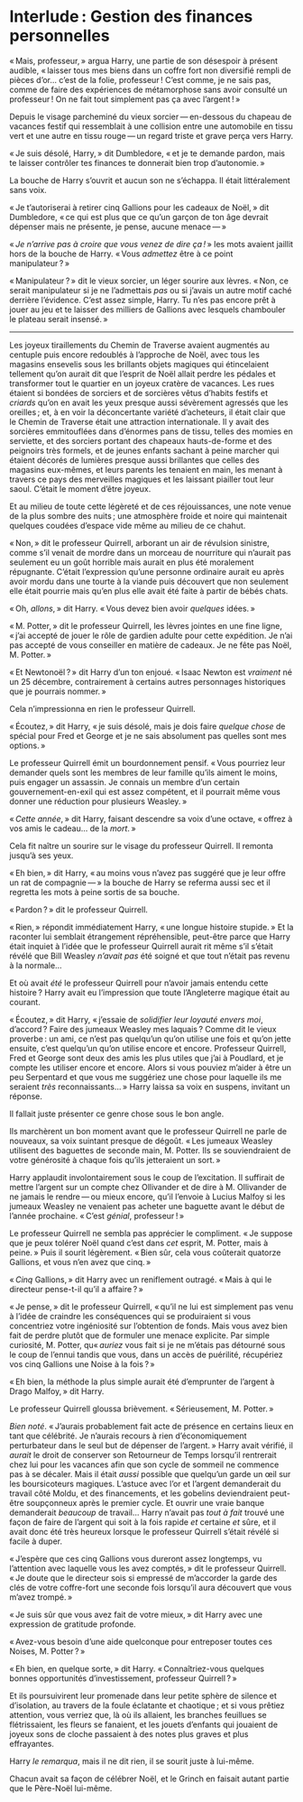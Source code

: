 # Interlude : Gestion des finances personnelles

« Mais, professeur, » argua Harry, une partie de son désespoir à présent
audible, « laisser tous mes biens dans un coffre fort non diversifié
rempli de pièces d’or… c’est de la folie, professeur ! C’est comme, je
ne sais pas, comme de faire des expériences de métamorphose sans avoir
consulté un professeur ! On ne fait tout simplement pas ça avec
l’argent ! »

Depuis le visage parcheminé du vieux sorcier — en-dessous du chapeau de
vacances festif qui ressemblait à une collision entre une automobile en
tissu vert et une autre en tissu rouge — un regard triste et grave perça
vers Harry.

« Je suis désolé, Harry, » dit Dumbledore, « et je te demande pardon, mais
te laisser contrôler tes finances te donnerait bien trop d’autonomie. »

La bouche de Harry s’ouvrit et aucun son ne s’échappa. Il était
littéralement sans voix.

« Je t’autoriserai à retirer cinq Gallions pour les cadeaux de Noël, » dit
Dumbledore, « ce qui est plus que ce qu’un garçon de ton âge devrait
dépenser mais ne présente, je pense, aucune menace — »

« *Je n’arrive pas à croire que vous venez de dire ça !* » les mots
avaient jaillit hors de la bouche de Harry. « Vous *admettez* être à ce
point manipulateur ? »

« Manipulateur ? » dit le vieux sorcier, un léger sourire aux lèvres.
« Non, ce serait manipulateur si je ne l’admettais *pas* ou si j’avais un
autre motif caché derrière l’évidence. C’est assez simple, Harry. Tu
n’es pas encore prêt à jouer au jeu et te laisser des milliers de
Gallions avec lesquels chambouler le plateau serait insensé. »



------------------------------------------------------------------------



Les joyeux tiraillements du Chemin de Traverse avaient augmentés au
centuple puis encore redoublés à l’approche de Noël, avec tous les
magasins ensevelis sous les brillants objets magiques qui étincelaient
tellement qu’on aurait dit que l’esprit de Noël allait perdre les
pédales et transformer tout le quartier en un joyeux cratère de
vacances. Les rues étaient si bondées de sorciers et de sorcières vêtus
d’habits festifs et *criards* qu’on en avait les yeux presque aussi
sévèrement agressés que les oreilles ; et, à en voir la déconcertante
variété d’acheteurs, il était clair que le Chemin de Traverse était une
attraction internationale. Il y avait des sorcières emmitouflées dans
d’énormes pans de tissu, telles des momies en serviette, et des sorciers
portant des chapeaux hauts-de-forme et des peignoirs très formels, et de
jeunes enfants sachant à peine marcher qui étaient décorés de lumières
presque aussi brillantes que celles des magasins eux-mêmes, et leurs
parents les tenaient en main, les menant à travers ce pays des
merveilles magiques et les laissant piailler tout leur saoul. C’était le
moment d’être joyeux.

Et au milieu de toute cette légèreté et de ces réjouissances, une note
venue de la plus sombre des nuits ; une atmosphère froide et noire qui
maintenait quelques coudées d’espace vide même au milieu de ce chahut.

« Non, » dit le professeur Quirrell, arborant un air de révulsion
sinistre, comme s’il venait de mordre dans un morceau de nourriture qui
n’aurait pas seulement eu un goût horrible mais aurait en plus été
moralement répugnante. C’était l’expression qu’une personne ordinaire
aurait eu après avoir mordu dans une tourte à la viande puis découvert
que non seulement elle était pourrie mais qu’en plus elle avait été
faite à partir de bébés chats.

« Oh, *allons*, » dit Harry. « Vous devez bien avoir *quelques* idées. »

« M. Potter, » dit le professeur Quirrell, les lèvres jointes en une fine
ligne, « j’ai accepté de jouer le rôle de gardien adulte pour cette
expédition. Je n’ai pas accepté de vous conseiller en matière de
cadeaux. Je ne fête pas Noël, M. Potter. »

« Et Newtonoël ? » dit Harry d’un ton enjoué. « Isaac Newton est *vraiment*
né un 25 décembre, contrairement à certains autres personnages
historiques que je pourrais nommer. »

Cela n’impressionna en rien le professeur Quirrell.

« Écoutez, » dit Harry, « je suis désolé, mais je dois faire *quelque
chose* de spécial pour Fred et George et je ne sais absolument pas
quelles sont mes options. »

Le professeur Quirrell émit un bourdonnement pensif. « Vous pourriez leur
demander quels sont les membres de leur famille qu’ils aiment le moins,
puis engager un assassin. Je connais un membre d’un certain
gouvernement-en-exil qui est assez compétent, et il pourrait même vous
donner une réduction pour plusieurs Weasley. »

« *Cette année*, » dit Harry, faisant descendre sa voix d’une octave,
« offrez à vos amis le cadeau… de la *mort*. »

Cela fit naître un sourire sur le visage du professeur Quirrell. Il
remonta jusqu’à ses yeux.

« Eh bien, » dit Harry, « au moins vous n’avez pas suggéré que je leur
offre un rat de compagnie — » la bouche de Harry se referma aussi sec et
il regretta les mots à peine sortis de sa bouche.

« Pardon ? » dit le professeur Quirrell.

« Rien, » répondit immédiatement Harry, « une longue histoire stupide. » Et
la raconter lui semblait étrangement répréhensible, peut-être parce que
Harry était inquiet à l’idée que le professeur Quirrell aurait rit même
s’il s’était révélé que Bill Weasley *n’avait* *pas* été soigné et que
tout n’était pas revenu à la normale…

Et où avait *été* le professeur Quirrell pour n’avoir jamais entendu
cette histoire ? Harry avait eu l’impression que toute l’Angleterre
magique était au courant.

« Écoutez, » dit Harry, « j’essaie de *solidifier leur loyauté envers moi*,
d’accord ? Faire des jumeaux Weasley mes laquais ? Comme dit le vieux
proverbe : un ami, ce n’est pas quelqu’un qu’on utilise une fois et
qu’on jette ensuite, c’est quelqu’un qu’on utilise encore et encore.
Professeur Quirrell, Fred et George sont deux des amis les plus utiles
que j’ai à Poudlard, et je compte les utiliser encore et encore. Alors
si vous pouviez m’aider à être un peu Serpentard et que vous me
suggériez une chose pour laquelle ils me seraient *très*
reconnaissants… » Harry laissa sa voix en suspens, invitant un réponse.

Il fallait juste présenter ce genre chose sous le bon angle.

Ils marchèrent un bon moment avant que le professeur Quirrell ne parle
de nouveaux, sa voix suintant presque de dégoût. « Les jumeaux Weasley
utilisent des baguettes de seconde main, M. Potter. Ils se
souviendraient de votre générosité à chaque fois qu’ils jetteraient un
sort. »

Harry applaudit involontairement sous le coup de l’excitation. Il
suffirait de mettre l’argent sur un compte chez Ollivander et de dire à
M. Ollivander de ne jamais le rendre — ou mieux encore, qu’il l’envoie à
Lucius Malfoy si les jumeaux Weasley ne venaient pas acheter une
baguette avant le début de l’année prochaine. « C’est *génial*,
professeur ! »

Le professeur Quirrell ne sembla pas apprécier le compliment. « Je
suppose que je peux tolérer Noël quand c’est dans *cet* esprit, M.
Potter, mais à peine. » Puis il sourit légèrement. « Bien sûr, cela vous
coûterait quatorze Gallions, et vous n’en avez que cinq. »

« *Cinq* Gallions, » dit Harry avec un reniflement outragé. « Mais à qui le
directeur pense-t-il qu’il a affaire ? »

« Je pense, » dit le professeur Quirrell, « qu’il ne lui est simplement pas
venu à l’idée de craindre les conséquences qui se produiraient si vous
concentriez votre ingéniosité sur l’obtention de fonds. Mais vous avez
bien fait de perdre plutôt que de formuler une menace explicite. Par
simple curiosité, M. Potter, qu« *auriez* vous fait si je ne m’étais pas
détourné sous le coup de l’ennui tandis que vous, dans un accès de
puérilité, récupériez vos cinq Gallions une Noise à la fois ? »

« Eh bien, la méthode la plus simple aurait été d’emprunter de l’argent à
Drago Malfoy, » dit Harry.

Le professeur Quirrell gloussa brièvement. « Sérieusement, M. Potter. »

*Bien noté*. « J’aurais probablement fait acte de présence en certains
lieux en tant que célébrité. Je n’aurais recours à rien d’économiquement
perturbateur dans le seul but de dépenser de l’argent. » Harry avait
vérifié, il *aurait* le droit de conserver son Retourneur de Temps
lorsqu’il rentrerait chez lui pour les vacances afin que son cycle de
sommeil ne commence pas à se décaler. Mais il était *aussi* possible que
quelqu’un garde un œil sur les boursicoteurs magiques. L’astuce avec
l’or et l’argent demanderait du travail côté Moldu, et des financements,
et les gobelins deviendraient peut-être soupçonneux après le premier
cycle. Et ouvrir une vraie banque demanderait *beaucoup* de travail…
Harry n’avait pas *tout à fait* trouvé une façon de faire de l’argent
qui soit à la fois rapide *et* certaine *et* sûre, et il avait donc été
très heureux lorsque le professeur Quirrell s’était révélé si facile à
duper.

« J’espère que ces cinq Gallions vous dureront assez longtemps, vu
l’attention avec laquelle vous les avez comptés, » dit le professeur
Quirrell. « Je doute que le directeur sois si empressé de m’accorder la
garde des clés de votre coffre-fort une seconde fois lorsqu’il aura
découvert que vous m’avez trompé. »

« Je suis sûr que vous avez fait de votre mieux, » dit Harry avec une
expression de gratitude profonde.

« Avez-vous besoin d’une aide quelconque pour entreposer toutes ces
Noises, M. Potter ? »

« Eh bien, en quelque sorte, » dit Harry. « Connaîtriez-vous quelques
bonnes opportunités d’investissement, professeur Quirrell ? »

Et ils poursuivirent leur promenade dans leur petite sphère de silence
et d’isolation, au travers de la foule éclatante et chaotique ; et si
vous prêtiez attention, vous verriez que, là où ils allaient, les
branches feuillues se flétrissaient, les fleurs se fanaient, et les
jouets d’enfants qui jouaient de joyeux sons de cloche passaient à des
notes plus graves et plus effrayantes.

Harry *le remarqua*, mais il ne dit rien, il se sourit juste à lui-même.

Chacun avait sa façon de célébrer Noël, et le Grinch en faisait autant
partie que le Père-Noël lui-même.
